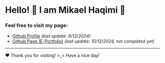 # Hello! 🤝 I am Mikael Haqimi 🤗
### Feel free to visit my page:

* [Github Profile](https://github.com/mikaelhaqimi)                 _(last update: 9/12/2024)_
* [Github Page (E-Portfolio)](https://mikaelhaqimi.github.io)       _(last update: 10/12/2024, not completed yet)_
---
❤️ Thank you for visiting! >_< Have a nice day!
